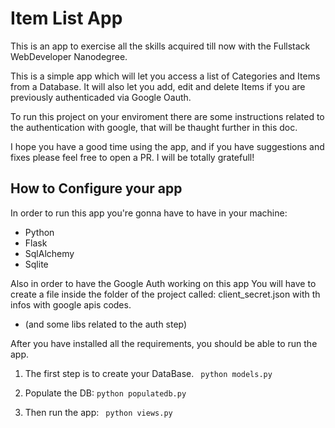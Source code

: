 # Item List App

This is an app to exercise all the skills acquired till now with the Fullstack WebDeveloper Nanodegree.

This is a simple app which will let you access a list of Categories and Items from a Database. It will also let you add, edit and delete Items if you are previously authenticaded via Google Oauth.

To run this project on your enviroment there are some instructions related to the authentication with google, that will be thaught further in this doc. 

I hope you have a good time using the app, and if you have suggestions and fixes please feel free to open a PR. I will be totally gratefull!


## How to Configure your app
In order to run this app you're gonna have to have in your machine:
- Python 
- Flask
- SqlAlchemy
- Sqlite

Also in order to have the Google Auth working on this app You will have to create a file inside the folder of the project called: client_secret.json with th infos with google apis codes. 

- (and some libs related to the auth step)

After you have installed all the requirements, you should be able to run the app. 

1. The first step is to create your DataBase.
``` python models.py```

2. Populate the DB:
```python populatedb.py```

3. Then run the app:
``` python views.py```
